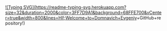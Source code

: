 [![Typing SVG](https://readme-typing-svg.herokuapp.com?size=32&duration=2000&color=3FF7D9A1&background=68FFE700&vCenter=true&width=800&lines=HI!;Welcome+to+<a href="https://github.com/Dompower25" target="_blank">Domnavich+Evgeniy</a>+GitHub+repository!)](https://git.io/typing-svg)


